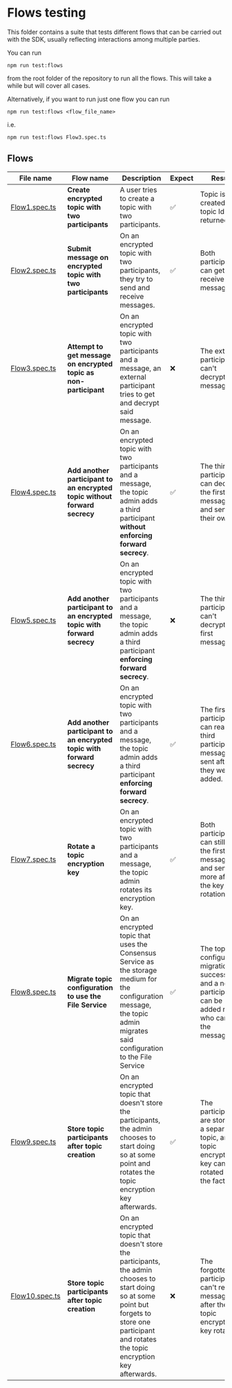 # Flows testing

This folder contains a suite that tests different flows that can be carried out with the SDK, usually reflecting interactions among multiple parties.


You can run

`npm run test:flows`

from the root folder of the repository to run all the flows. This will take a while but will cover all cases.

Alternatively, if you want to run just one flow you can run

`npm run test:flows <flow_file_name>`

i.e.

`npm run test:flows Flow3.spec.ts`

## Flows

| File name                          | Flow name                                                                 | Description                                                                                                                                                                                        | Expect | Result                                                                                                            |
|------------------------------------|---------------------------------------------------------------------------|----------------------------------------------------------------------------------------------------------------------------------------------------------------------------------------------------|--------|-------------------------------------------------------------------------------------------------------------------|
| [Flow1.spec.ts](./Flow1.spec.ts)   | **Create encrypted topic with two participants**                          | A user tries to create a topic with two participants.                                                                                                                                              | ✅      | Topic is created, and topic Id is returned.                                                                       |
| [Flow2.spec.ts](./Flow2.spec.ts)   | **Submit message on encrypted topic with two participants**               | On an encrypted topic with two participants, they try to send and receive messages.                                                                                                                | ✅      | Both participants can get and receive the message.                                                                |  
| [Flow3.spec.ts](./Flow3.spec.ts)   | **Attempt to get message on encrypted topic as non-participant**          | On an encrypted topic with two participants and a message, an external participant tries to get and decrypt said message.                                                                          | ❌      | The external participant can't decrypt the message.                                                               |
| [Flow4.spec.ts](./Flow4.spec.ts)   | **Add another participant to an encrypted topic without forward secrecy** | On an encrypted topic with two participants and a message, the topic admin adds a third participant **without enforcing forward secrecy**.                                                         | ✅      | The third participant can decrypt the first message and send their own.                                           |
| [Flow5.spec.ts](./Flow5.spec.ts)   | **Add another participant to an encrypted topic with forward secrecy**    | On an encrypted topic with two participants and a message, the topic admin adds a third participant **enforcing forward secrecy**.                                                                 | ❌      | The third participant can't decrypt the first message.                                                            |
| [Flow6.spec.ts](./Flow6.spec.ts)   | **Add another participant to an encrypted topic with forward secrecy**    | On an encrypted topic with two participants and a message, the topic admin adds a third participant **enforcing forward secrecy**.                                                                 | ✅      | The first two participants can read the third participant's messages sent after they were added.                  |
| [Flow7.spec.ts](./Flow7.spec.ts)   | **Rotate a topic encryption key**                                         | On an encrypted topic with two participants and a message, the topic admin rotates its encryption key.                                                                                             | ✅      | Both participants can still read the first message and send more after the key rotation.                          |
| [Flow8.spec.ts](./Flow8.spec.ts)   | **Migrate topic configuration to use the File Service**                   | On an encrypted topic that uses the Consensus Service as the storage medium for the configuration message, the topic admin migrates said configuration to the File Service                         | ✅      | The topic configuration migration is successful and a new participant can be added now, who can see the messages. |
| [Flow9.spec.ts](./Flow9.spec.ts)   | **Store topic participants after topic creation**                         | On an encrypted topic that doesn't store the participants, the admin chooses to start doing so at some point and rotates the topic encryption key afterwards.                                      | ✅      | The participants are stored in a separate topic, and topic encryption key can be rotated after the fact.          |
| [Flow10.spec.ts](./Flow10.spec.ts) | **Store topic participants after topic creation**                         | On an encrypted topic that doesn't store the participants, the admin chooses to start doing so at some point but forgets to store one participant and rotates the topic encryption key afterwards. | ❌      | The forgotten participant can't receive messages after the topic encryption key rotation.                         |
